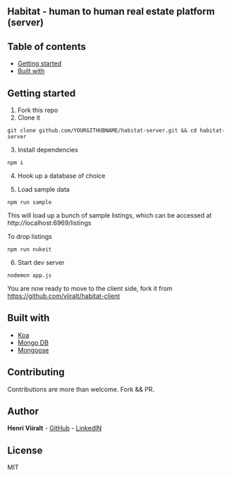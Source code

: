 ## Habitat - human to human real estate platform (server)

## Table of contents
* [Getting started](#getting-started)
* [Built with](#built-with)

## Getting started

1. Fork this repo
2. Clone it
```
git clone github.com/YOURGITHUBNAME/habitat-server.git && cd habitat-server
```

3. Install dependencies
```
npm i
```
4. Hook up a database of choice

5. Load sample data
```
npm run sample
```
This will load up a bunch of sample listings, which can be accessed at http://localhost:6969/listings

To drop listings

```
npm run nukeit
```
6. Start dev server
```
nodemon app.js
```

You are now ready to move to the client side, fork it from https://github.com/viiralt/habitat-client

## Built with

* [Koa](https://koajs.com/)
* [Mongo DB](www.mongodb.com)
* [Mongoose](http://mongoosejs.com/)

## Contributing

Contributions are more than welcome. Fork && PR. 

## Author

**Henri Viiralt** - [GitHub](https://github.com/viiralt/habitat-server/new/master?readme=1) - [LinkedIN](https://www.linkedin.com/in/viiralt/)

## License 

MIT

